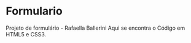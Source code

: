 # Formulario
Projeto de formulário - Rafaella Ballerini
 Aqui se encontra o Código em HTML5 e CSS3.
